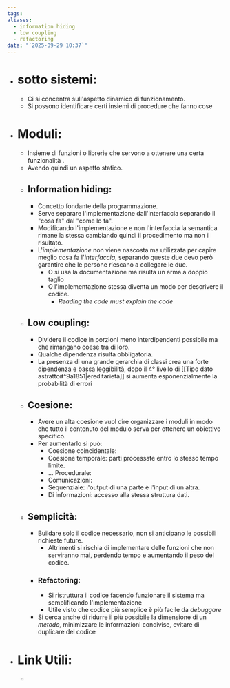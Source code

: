 ```yaml
---
tags:
aliases:
  - information hiding
  - low coupling
  - refactoring
data: "`2025-09-29 10:37`"
---
```

- # sotto sistemi:
	- Ci si concentra sull'aspetto dinamico di funzionamento.
	- Si possono identificare certi insiemi di procedure che fanno cose
- # Moduli:
	- Insieme di funzioni o librerie che servono a ottenere una certa funzionalità .
	- Avendo quindi un aspetto statico.
	- ## Information hiding:
		- Concetto fondante della programmazione.
		- Serve separare l'implementazione dall'interfaccia separando il "cosa fa" dal "come lo fa".
		- Modificando l'implementazione e non l'interfaccia la semantica rimane la stessa cambiando quindi il procedimento ma non il risultato.
		- L'_implementazione_ non viene nascosta ma utilizzata per capire meglio cosa fa l'_interfaccia_, separando queste due devo però garantire che le persone riescano a collegare le due.
			- O si usa la documentazione ma risulta un arma a doppio taglio
			- O l'implementazione stessa diventa un modo per descrivere il codice.
				- _Reading the code must explain the code_
	- ## Low coupling:
		- Dividere il codice in porzioni meno interdipendenti possibile ma che rimangano coese tra di loro.
		- Qualche dipendenza risulta obbligatoria.
		- La presenza di una grande gerarchia di classi crea una forte dipendenza e bassa leggibilità, dopo il 4° livello di [[Tipo dato astratto#^9a1851|ereditarietà]] si aumenta esponenzialmente la probabilità di errori
	- ## Coesione:
		- Avere un alta coesione vuol dire organizzare i moduli in modo che tutto il contenuto del modulo serva per ottenere un obiettivo specifico.
		- Per aumentarlo si può:
			- Coesione coincidentale:
			- Coesione temporale: parti processate entro lo stesso tempo limite.
			- ... Procedurale:
			- Comunicazioni:
			- Sequenziale: l'output di una parte è l'input di un altra.
			- Di informazioni: accesso alla stessa struttura dati.
	- ## Semplicità:
		- Buildare solo il codice necessario, non si anticipano le possibili richieste future.
			- Altrimenti si rischia di implementare delle funzioni che non serviranno mai, perdendo tempo e aumentando il peso del codice.
		- ### Refactoring:
			- Si ristruttura il codice facendo funzionare il sistema ma semplificando l'implementazione
			- Utile visto che codice più semplice è più facile da _debuggare_
		- Si cerca anche di ridurre il più possibile la dimensione di un _metodo_, minimizzare le informazioni condivise, evitare di duplicare del codice
- # Link Utili:
	- 